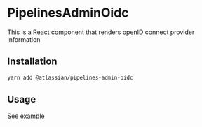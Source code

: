 # PipelinesAdminOidc

This is a React component that renders openID connect provider information

## Installation

```sh
yarn add @atlassian/pipelines-admin-oidc
```

## Usage

See [example](./src/examples.tsx)
